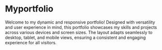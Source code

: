 # Myportfolio
Welcome to my dynamic and responsive portfolio! Designed with versatility and user experience in mind, this portfolio showcases my skills and projects across various devices and screen sizes. The layout adapts seamlessly to desktop, tablet, and mobile views, ensuring a consistent and engaging experience for all visitors.
